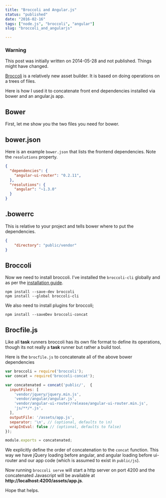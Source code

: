 ```yaml
---
title: "Broccoli and Angular.js"
status: "published"
date: "2016-02-16"
tags: ["node.js", "broccoli", "angular"]
slug: "broccoli_and_angularjs"

---
```


### Warning

This post was initially written on 2014-05-28 and not published. Things might have changed.

[Broccoli](http://www.solitr.com/blog/2014/02/broccoli-first-release/) is a relatively new asset builder. It is based on doing operations
on a trees of files.

Here is how I used it to concatenate front end dependencies installed via
bower and an angular.js app.

## Bower

First, let me show you the two files you need for bower.

## bower.json

Here is an example `bower.json` that lists the frontend dependencies. Note the `resolutions` property.

```json
{
  "dependencies": {
    "angular-ui-router": "0.2.11",
  },
  "resolutions": {
    "angular": "~1.3.0"
  }
}
```

## .bowerrc

This is relative to your project and tells bower where to put the dependencies.

```json
{
    "directory": "public/vendor"
}
```

## Broccoli

Now we need to install broccoli. I've installed the `broccoli-cli` globally and as per the
[installation guide](https://github.com/broccolijs/broccoli#installation).

```shell
npm install --save-dev broccoli
npm install --global broccoli-cli
```

We also need to install plugins for broccoli;

```shell
npm install --saveDev broccoli-concat
```

## Brocfile.js

Like all __task__ runners broccoli has its own file format to define its operations, though
its not really a __task__ runner but rather a build tool.

Here is the `brocfile.js` to concatenate all of the above bower dependencies

```javascript
var broccoli = require('broccoli');
var concat = require('broccoli-concat');

var concatenated = concat('public/',  {
  inputFiles: [
    'vendor/jquery/jquery.min.js',
    'vendor/angular/angular.js',
    'vendor/angular-ui-router/release/angular-ui-router.min.js',
    'js/**/*.js',
  ],
  outputFile: '/assets/app.js',
  separator: '\n', // (optional, defaults to \n)
  wrapInEval: false // (optional, defaults to false)
});

module.exports = concatenated;
```

We explicitly define the order of concatenation to the `concat` function. This
way we have jQuery loading before angular, and angular loading before ui-router
and our app code (which is assumed to exist in `public/js`).

Now running `broccoli serve` will start a http server on port 4200 and the
concatenated Javascript will be available at __http://localhost:4200/assets/app.js__.

Hope that helps.
